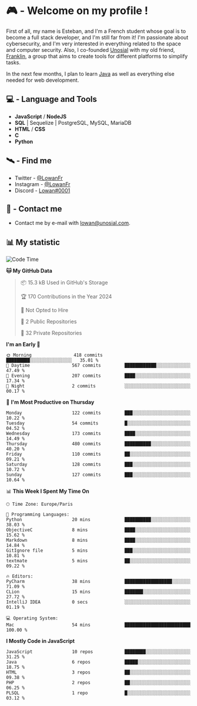 # 🎮 - Welcome on my profile !
First of all, my name is Esteban, and I'm a French student whose goal is to become a full stack developer, and I'm still far from it!
I'm passionate about cybersecurity, and I'm very interested in everything related to the space and computer security.
Also, I co-founded [Unosial](https://github.com/Unosial) with my old friend, [Franklin](https://github.com/AbaFranklin/), a group that aims to create tools for different platforms to simplify tasks. 

In the next few months, I plan to learn [Java](https://www.java.com/) as well as everything else needed for web development.




## 💻 - Language and Tools
- **JavaScript** / **NodeJS**
- **SQL** | Sequelize | PostgreSQL, MySQL, MariaDB
- **HTML** / **CSS**
- **C**
- **Python**

## 🛰️ - Find me

 - Twitter - [@LowanFr](https://twitter.com/LowanFr/)
 - Instagram - [@LowanFr](https://instagram.com/LowanFr)
 - Discord -  [Lowan#0001](https://unosial.bio/Lowan)
 
## 📡 - Contact me
 - Contact me by e-mail with [lowan@unosial.com](mailto:lowan@unosial.com).

## 📊 My statistic
<!--START_SECTION:waka-->
![Code Time](http://img.shields.io/badge/Code%20Time-888%20hrs%2031%20mins-blue)

**🐱 My GitHub Data** 

> 📦 15.3 kB Used in GitHub's Storage 
 > 
> 🏆 170 Contributions in the Year 2024
 > 
> 🚫 Not Opted to Hire
 > 
> 📜 2 Public Repositories 
 > 
> 🔑 32 Private Repositories 
 > 
**I'm an Early 🐤** 

```text
🌞 Morning                418 commits         █████████░░░░░░░░░░░░░░░░   35.01 % 
🌆 Daytime                567 commits         ████████████░░░░░░░░░░░░░   47.49 % 
🌃 Evening                207 commits         ████░░░░░░░░░░░░░░░░░░░░░   17.34 % 
🌙 Night                  2 commits           ░░░░░░░░░░░░░░░░░░░░░░░░░   00.17 % 
```
📅 **I'm Most Productive on Thursday** 

```text
Monday                   122 commits         ███░░░░░░░░░░░░░░░░░░░░░░   10.22 % 
Tuesday                  54 commits          █░░░░░░░░░░░░░░░░░░░░░░░░   04.52 % 
Wednesday                173 commits         ████░░░░░░░░░░░░░░░░░░░░░   14.49 % 
Thursday                 480 commits         ██████████░░░░░░░░░░░░░░░   40.20 % 
Friday                   110 commits         ██░░░░░░░░░░░░░░░░░░░░░░░   09.21 % 
Saturday                 128 commits         ███░░░░░░░░░░░░░░░░░░░░░░   10.72 % 
Sunday                   127 commits         ███░░░░░░░░░░░░░░░░░░░░░░   10.64 % 
```


📊 **This Week I Spent My Time On** 

```text
🕑︎ Time Zone: Europe/Paris

💬 Programming Languages: 
Python                   20 mins             ██████████░░░░░░░░░░░░░░░   38.03 % 
ObjectiveC               8 mins              ████░░░░░░░░░░░░░░░░░░░░░   15.62 % 
Markdown                 8 mins              ████░░░░░░░░░░░░░░░░░░░░░   14.84 % 
GitIgnore file           5 mins              ███░░░░░░░░░░░░░░░░░░░░░░   10.81 % 
textmate                 5 mins              ██░░░░░░░░░░░░░░░░░░░░░░░   09.22 % 

🔥 Editors: 
PyCharm                  38 mins             ██████████████████░░░░░░░   71.09 % 
CLion                    15 mins             ███████░░░░░░░░░░░░░░░░░░   27.72 % 
IntelliJ IDEA            0 secs              ░░░░░░░░░░░░░░░░░░░░░░░░░   01.19 % 

💻 Operating System: 
Mac                      54 mins             █████████████████████████   100.00 % 
```

**I Mostly Code in JavaScript** 

```text
JavaScript               10 repos            ████████░░░░░░░░░░░░░░░░░   31.25 % 
Java                     6 repos             █████░░░░░░░░░░░░░░░░░░░░   18.75 % 
HTML                     3 repos             ██░░░░░░░░░░░░░░░░░░░░░░░   09.38 % 
PHP                      2 repos             ██░░░░░░░░░░░░░░░░░░░░░░░   06.25 % 
PLSQL                    1 repo              █░░░░░░░░░░░░░░░░░░░░░░░░   03.12 % 
```




<!--END_SECTION:waka-->
